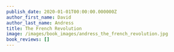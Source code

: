 ```yaml
---
publish_date: 2020-01-01T00:00:00.000000Z
author_first_name: David
author_last_name: Andress
title: The French Revolution
image: /images/book_images/andress_the_french_revolution.jpg
book_reviews: []
---
```

